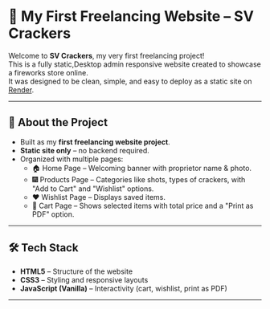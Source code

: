 # 🌟 My First Freelancing Website – SV Crackers

Welcome to **SV Crackers**, my very first freelancing project!  
This is a fully static,Desktop admin responsive website created to showcase a fireworks store online.  
It was designed to be clean, simple, and easy to deploy as a static site on [Render](https://render.com).  

---

## 🎉 About the Project
- Built as my **first freelancing website project**.  
- **Static site only** – no backend required.  
- Organized with multiple pages:  
  - 🏠 Home Page – Welcoming banner with proprietor name & photo.  
  - 🎆 Products Page – Categories like shots, types of crackers, with "Add to Cart" and "Wishlist" options.  
  - ❤️ Wishlist Page – Displays saved items.  
  - 🛒 Cart Page – Shows selected items with total price and a "Print as PDF" option.  

---

## 🛠️ Tech Stack
- **HTML5** – Structure of the website  
- **CSS3** – Styling and responsive layouts  
- **JavaScript (Vanilla)** – Interactivity (cart, wishlist, print as PDF)  

---

